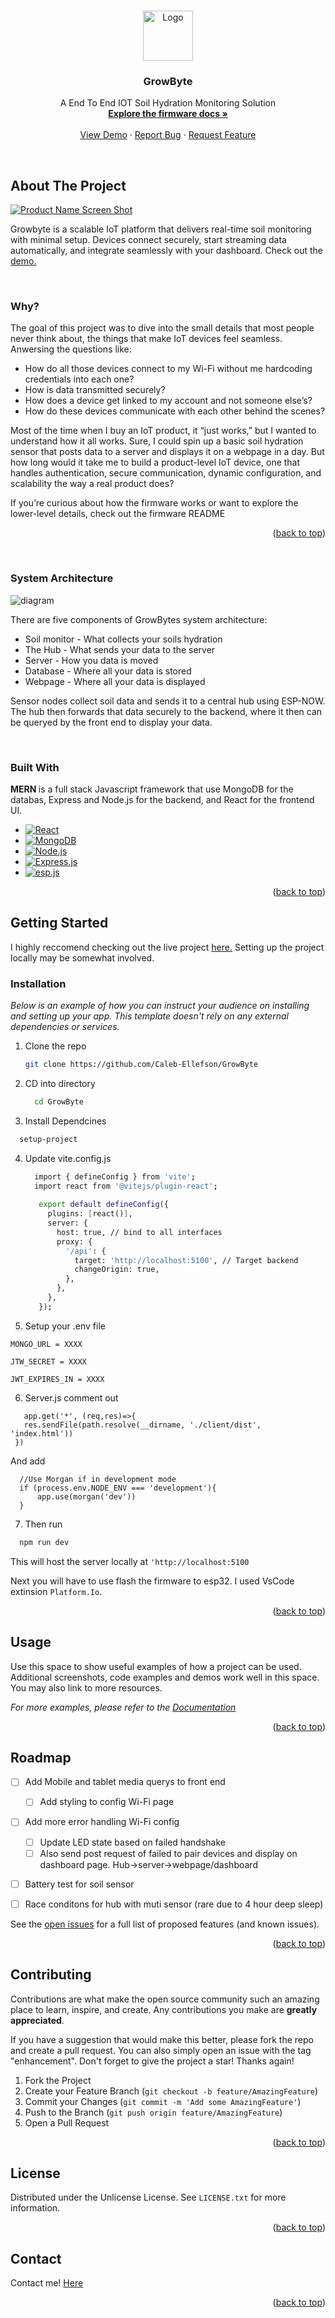 <!-- Improved compatibility of back to top link: See: https://github.com/othneildrew/Best-README-Template/pull/73 -->
<a id="readme-top"></a>
<!--
*** Thanks for checking out the Best-README-Template. If you have a suggestion
*** that would make this better, please fork the repo and create a pull request
*** or simply open an issue with the tag "enhancement".
*** Don't forget to give the project a star!
*** Thanks again! Now go create something AMAZING! :D
-->



<!-- PROJECT SHIELDS -->
<!--
*** I'm using markdown "reference style" links for readability.
*** Reference links are enclosed in brackets [ ] instead of parentheses ( ).
*** See the bottom of this document for the declaration of the reference variables
*** for contributors-url, forks-url, etc. This is an optional, concise syntax you may use.
*** https://www.markdownguide.org/basic-syntax/#reference-style-links
-->

<!-- PROJECT LOGO -->
<br />
<div align="center">
  <a href="https://github.com/othneildrew/Best-README-Template">
    <img src="client/favicon.ico" alt="Logo" width="80" height="80"/>
  </a>

  <h3 align="center">GrowByte</h3>

  <p align="center">
    A End To End IOT Soil Hydration Monitoring Solution
    <br />
    <a href="https://github.com/Caleb-Ellefson/GrowByte/firmware/.readme"><strong>Explore the firmware docs »</strong></a>
    <br />
    <br />
    <a href="">View Demo</a>
    &middot;
    <a href="https://github.com/Caleb-Ellefson/GrowByte/issues/new?labels=bug&template=bug-report---.md">Report Bug</a>
    &middot;
    <a href="https://github.com/Caleb-Ellefson/GrowByte/issues/new?labels=enhancement&template=feature-request---.md">Request Feature</a>
  </p>
</div>



<br />

<!-- ABOUT THE PROJECT -->
## About The Project

[![Product Name Screen Shot][product-screenshot]](https://example.com)

Growbyte is a scalable IoT platform that delivers real-time soil monitoring with minimal setup. Devices connect securely, start streaming data automatically, and integrate seamlessly with your dashboard. Check out the <a href="">demo.</a>

<br />

### Why?
The goal of this project was to dive into the small details that most people never think about, the things that make IoT devices feel seamless. Anwersing the questions like:

* How do all those devices connect to my Wi-Fi without me hardcoding credentials into each one? 
* How is data transmitted securely?
* How does a device get linked to my account and not someone else’s?
* How do these devices communicate with each other behind the scenes?

Most of the time when I buy an IoT product, it “just works,” but I wanted to understand how it all works. Sure, I could spin up a basic soil hydration sensor that posts data to a server and displays it on a webpage in a day. But how long would it take me to build a product-level IoT device, one that handles authentication, secure communication, dynamic configuration, and scalability the way a real product does?

If you’re curious about how the firmware works or want to explore the lower-level details, check out the firmware README


<p align="right">(<a href="#readme-top">back to top</a>)</p>
<br />

### System Architecture

![diagram]

There are five components of GrowBytes system architecture:
* Soil monitor - What collects your soils hydration
* The Hub - What sends your data to the server
* Server - How you data is moved
* Database - Where all your data is stored
* Webpage - Where all your data is displayed
  
Sensor nodes collect soil data and sends it to a central hub using ESP-NOW. The hub then forwards that data securely to the backend, where it then can be queryed by the front end to display your data.

<br />

### Built With

<strong> MERN </strong> is a full stack Javascript framework that use MongoDB for the databas, Express and Node.js for the backend, and React for the frontend UI.

* [![React][React.js]][React-url]
* [![MongoDB][mongo.js]][mongo-url]
* [![Node.js][node.js]][node-url]
* [![Express.js][express.js]][express-url]
* [![esp.js]](https://img.shields.io/badge/Espressif-black?style=for-the-badge&logo=Espressif
)


<p align="right">(<a href="#readme-top">back to top</a>)</p>

<!-- GETTING STARTED -->
## Getting Started

I highly reccomend checking out the live project <a href="">here.</a> Setting up the project locally may be somewhat involved. 

### Installation

_Below is an example of how you can instruct your audience on installing and setting up your app. This template doesn't rely on any external dependencies or services._

1. Clone the repo
   ```sh
   git clone https://github.com/Caleb-Ellefson/GrowByte
   ```
   
2. CD into directory
   ```sh
     cd GrowByte
   ```
   
3. Install Dependcines
  ```sh
    setup-project
  ```

4. Update vite.config.js
   ```sh
     import { defineConfig } from 'vite';
     import react from '@vitejs/plugin-react';
      
      export default defineConfig({
        plugins: [react()],
        server: {
          host: true, // bind to all interfaces
          proxy: {
            '/api': {
              target: 'http://localhost:5100', // Target backend
              changeOrigin: true,
            },
          },
        },
      });
   ```

5. Setup your .env file
  ```
  MONGO_URL = XXXX

  JTW_SECRET = XXXX

  JWT_EXPIRES_IN = XXXX

  ```

6. Server.js comment out 
  ```
     app.get('*', (req,res)=>{
     res.sendFile(path.resolve(__dirname, './client/dist', 'index.html'))
   })

  ```
  And add


      //Use Morgan if in development mode
      if (process.env.NODE_ENV === 'development'){ 
          app.use(morgan('dev'))
      }

7. Then run
  ```sh
    npm run dev
  ```

This will host the server locally at `'http://localhost:5100`

Next you will have to use flash the firmware to esp32. I used VsCode extinsion `Platform.Io`.



<p align="right">(<a href="#readme-top">back to top</a>)</p>



<!-- USAGE EXAMPLES -->
## Usage

Use this space to show useful examples of how a project can be used. Additional screenshots, code examples and demos work well in this space. You may also link to more resources.

_For more examples, please refer to the [Documentation](https://example.com)_

<p align="right">(<a href="#readme-top">back to top</a>)</p>



<!-- ROADMAP -->
## Roadmap

- [ ] Add Mobile and tablet media querys to front end
  - [ ] Add styling to config Wi-Fi page
- [ ] Add more error handling Wi-Fi config
  - [ ] Update LED state based on failed handshake
  - [ ] Also send post request of failed to pair devices and display on dashboard page. Hub->server->webpage/dashboard
- [ ] Battery test for soil sensor
- [ ] Race conditons for hub with muti sensor (rare due to 4 hour deep sleep)


See the [open issues](https://github.com/caleb-ellefson/GrowByte/issues) for a full list of proposed features (and known issues).

<p align="right">(<a href="#readme-top">back to top</a>)</p>



<!-- CONTRIBUTING -->
## Contributing

Contributions are what make the open source community such an amazing place to learn, inspire, and create. Any contributions you make are **greatly appreciated**.

If you have a suggestion that would make this better, please fork the repo and create a pull request. You can also simply open an issue with the tag "enhancement".
Don't forget to give the project a star! Thanks again!

1. Fork the Project
2. Create your Feature Branch (`git checkout -b feature/AmazingFeature`)
3. Commit your Changes (`git commit -m 'Add some AmazingFeature'`)
4. Push to the Branch (`git push origin feature/AmazingFeature`)
5. Open a Pull Request

<p align="right">(<a href="#readme-top">back to top</a>)</p>



<!-- LICENSE -->
## License

Distributed under the Unlicense License. See `LICENSE.txt` for more information.

<p align="right">(<a href="#readme-top">back to top</a>)</p>



<!-- CONTACT -->
## Contact

Contact me! [Here](https://github.com/caleb-ellefson)

<p align="right">(<a href="#readme-top">back to top</a>)</p>


<!-- MARKDOWN LINKS & IMAGES -->
<!-- https://www.markdownguide.org/basic-syntax/#reference-style-links -->
[contributors-shield]: https://img.shields.io/github/contributors/othneildrew/Best-README-Template.svg?style=for-the-badge
[contributors-url]: https://github.com/othneildrew/Best-README-Template/graphs/contributors
[forks-shield]: https://img.shields.io/github/forks/othneildrew/Best-README-Template.svg?style=for-the-badge
[forks-url]: https://github.com/Caleb-Ellefson/GrowByte/network/members
[stars-shield]: https://img.shields.io/github/stars/othneildrew/Best-README-Template.svg?style=for-the-badge
[stars-url]: https://github.com/Caleb-Ellefson/GrowByte/stargazers
[issues-shield]: https://img.shields.io/github/issues/othneildrew/Best-README-Template.svg?style=for-the-badge
[issues-url]: https://github.com/Caleb-Ellefson/GrowByte/issues
[license-shield]: https://img.shields.io/github/license/othneildrew/Best-README-Template.svg?style=for-the-badge
[license-url]: https://github.com/othneildrew/Best-README-Template/blob/master/LICENSE.txt
[linkedin-shield]: https://img.shields.io/badge/-LinkedIn-black.svg?style=for-the-badge&logo=linkedin&colorB=555
[linkedin-url]: https://linkedin.com/in/caleb-ellefson
[product-screenshot]: client/src/assets/main.png
[diagram]: client/src/assets/Diagram.png
[Next.js]: https://img.shields.io/badge/next.js-000000?style=for-the-badge&logo=nextdotjs&logoColor=white
[Next-url]: https://nextjs.org/
[React.js]: https://img.shields.io/badge/React-20232A?style=for-the-badge&logo=react&logoColor=61DAFB
[React-url]: https://reactjs.org/
[Vue.js]: https://img.shields.io/badge/Vue.js-35495E?style=for-the-badge&logo=vuedotjs&logoColor=4FC08D
[Vue-url]: https://vuejs.org/
[Angular.io]: https://img.shields.io/badge/Angular-DD0031?style=for-the-badge&logo=angular&logoColor=white
[Angular-url]: https://angular.io/
[Svelte.dev]: https://img.shields.io/badge/Svelte-4A4A55?style=for-the-badge&logo=svelte&logoColor=FF3E00
[Svelte-url]: https://svelte.dev/
[Laravel.com]: https://img.shields.io/badge/Laravel-FF2D20?style=for-the-badge&logo=laravel&logoColor=white
[Laravel-url]: https://laravel.com
[Bootstrap.com]: https://img.shields.io/badge/Bootstrap-563D7C?style=for-the-badge&logo=bootstrap&logoColor=white
[Bootstrap-url]: https://getbootstrap.com
[JQuery.com]: https://img.shields.io/badge/jQuery-0769AD?style=for-the-badge&logo=jquery&logoColor=white
[mongo.js]: https://img.shields.io/badge/MongoDb-Mongodb?style=for-the-badge&logo=mongodb&labelColor=black
[mongo-url]:https://www.mongodb.com/
[node.js]:https://img.shields.io/node/v/passport?style=for-the-badge
[node-url]:https://nodejs.org/en
[express.js]:https://img.shields.io/npm/l/express?style=for-the-badge&logo=express&label=express
[express-url]:https://expressjs.com/
[esp.js]:https://img.shields.io/badge/Espressif-black?style=flat-square&logo=Espressif&link=https%3A%2F%2Fwww.espressif.com%2Fen%2Fproducts%2Fsocs%2Fesp32-c6

